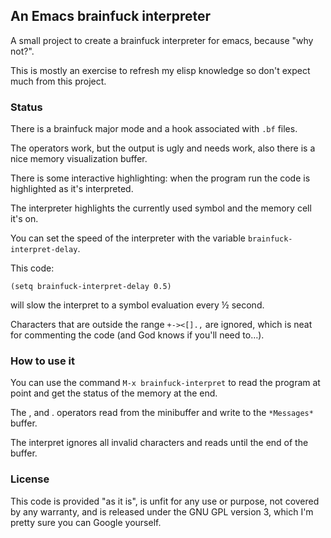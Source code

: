 ## An Emacs brainfuck interpreter 

A small project to create a brainfuck interpreter for emacs, because "why not?".

This is mostly an exercise to refresh my elisp knowledge so don't expect much from this project.

### Status

There is a brainfuck major mode and a hook associated with `.bf` files.

The operators work, but the output is ugly and needs work, also there is a nice memory visualization buffer.

There is some interactive highlighting: when the program run the code is highlighted as it's interpreted.

The interpreter highlights the currently used symbol and the memory cell it's on.

You can set the speed of the interpreter with the variable `brainfuck-interpret-delay`.

This code:

    (setq brainfuck-interpret-delay 0.5)
    
will slow the interpret to a symbol evaluation every ½ second.

Characters that are outside the range `+-><[].,` are ignored, which is neat for commenting the code (and God knows if you'll need to…).

### How to use it

You can use the command `M-x brainfuck-interpret` to read the program at point and get the status of the memory at the end. 

The , and . operators read from the minibuffer and write to the `*Messages*` buffer.

The interpret ignores all invalid characters and reads until the end of the buffer.

### License

This code is provided "as it is", is unfit for any use or purpose, not covered by any warranty, and is released under the GNU GPL version 3, which I'm pretty sure you can Google yourself.


